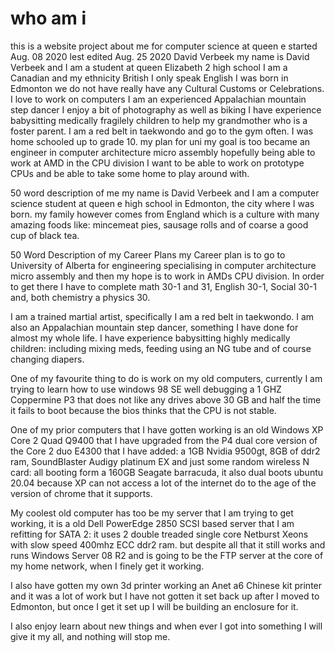 # who am i
  this is a website project about me for computer science at queen e
  started Aug. 08 2020
  lest edited Aug. 25 2020
  David Verbeek
  my name is David Verbeek and I am a student at queen Elizabeth 2 high school
  I am a Canadian and my ethnicity British
  I only speak English
  I was born in Edmonton
  we do not have really have any Cultural Customs or Celebrations.
  I love to work on computers
  I am an experienced Appalachian mountain step dancer
  I enjoy a bit of photography as well as biking
  I have experience babysitting medically fragilely children to help my grandmother who is a foster parent.
  I am a red belt in taekwondo and go to the gym often.
  I was home schooled up to grade 10.
  my plan for uni
  my goal is too became an engineer in computer architecture micro assembly
  hopefully being able to work at AMD in the CPU division
  I want to be able to work on prototype CPUs and be able to take some home to play around with.

  50 word description of me
  my name is David Verbeek and I am a computer science student at queen e high school in Edmonton, the city where I was born. my family however comes from England which is a culture with many amazing foods like: mincemeat pies, sausage rolls and of coarse a good cup of black tea.

  50 Word Description of my Career Plans
  my Career plan is to go to University of Alberta for engineering specialising in computer architecture micro assembly and then my hope is to work in AMDs CPU division. In order to get there I have to complete math 30-1 and 31, English 30-1, Social 30-1 and, both chemistry a physics 30.

  I am a trained martial artist, specifically I am a red belt in taekwondo. I am also an Appalachian mountain step dancer, something I have done for almost my whole life. I have experience babysitting highly medically children: including mixing meds, feeding using an NG tube and of course changing diapers.

  One of my favourite thing to do is work on my old computers, currently I am trying to learn how to use windows 98 SE well debugging a 1 GHZ Coppermine P3 that does not like any drives above 30 GB and half the time it fails to boot because the bios thinks that the CPU is not stable.

  One of my prior computers that I have gotten working is an old Windows XP Core 2 Quad Q9400 that I have upgraded from the P4 dual core version of the Core 2 duo E4300 that I have added: a 1GB Nvidia 9500gt, 8GB of ddr2 ram, SoundBlaster Audigy platinum EX and just some random wireless N card: all booting form a 160GB Seagate barracuda, it also dual boots ubuntu 20.04 because XP can not access a lot of the internet do to the age of the version of chrome that it supports.

  My coolest old computer has too be my server that I am trying to get working, it is a old Dell PowerEdge 2850 SCSI based server that I am refitting for SATA 2: it uses 2 double treaded single core Netburst Xeons with slow speed 400mhz ECC ddr2 ram. but despite all that it still works and runs Windows Server 08 R2 and is going to be the FTP server at the core of my home network, when I finely get it working.  

  I also have gotten my own 3d printer working an Anet a6 Chinese kit printer and it was a lot of work but I have not gotten it set back up after I moved to Edmonton, but once I get it set up I will be building an enclosure for it.

  I also enjoy learn about new things and when ever I got into something I will give it my all, and nothing will stop me.
